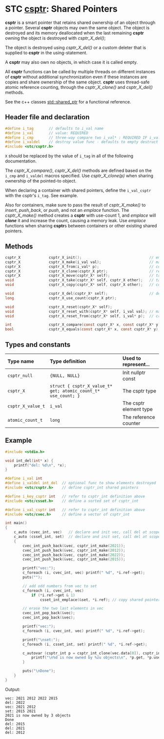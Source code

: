 # STC [csptr](../include/stc/csptr.h): Shared Pointers

**csptr** is a smart pointer that retains shared ownership of an object through a pointer.
Several **csptr** objects may own the same object. The object is destroyed and its memory
deallocated when the last remaining **csptr** owning the object is destroyed with *csptr_X_del()*;

The object is destroyed using *csptr_X_del()* or a custom deleter that is supplied to **csptr**
in the using-statement.

A **csptr** may also own no objects, in which case it is called empty.

All **csptr** functions can be called by multiple threads on different instances of **csptr** without
additional synchronization even if these instances are copies and share ownership of the same object.
**csptr** uses thread-safe atomic reference counting, through the *csptr_X_clone()* and *csptr_X_del()* methods.

See the c++ classes [std::shared_ptr](https://en.cppreference.com/w/cpp/memory/shared_ptr) for a functional reference.

## Header file and declaration

```c
#define i_tag       // defaults to i_val name
#define i_val       // value: REQUIRED
#define i_cmp       // three-way compare two i_val* : REQUIRED IF i_val is a non-integral type
#define i_valdel    // destroy value func - defaults to empty destruct
#include <stc/csptr.h>
```
`X` should be replaced by the value of `i_tag` in all of the following documentation.

The *csptr_X_compare()*, *csptr_X_del()* methods are defined based on the `i_cmp` and `i_valdel`
macros specified. Use *csptr_X_clone(p)* when sharing ownership of the pointed-to object. 

When declaring a container with shared pointers, define the `i_val_csptr` with the csptr's `i_tag`.
See example.

Also for containers, make sure to pass the result of *csptr_X_make()* to *insert*, *push_back*,
or *push*, and not an *emplace* function. The *csptr_X_make()* method creates a **csptr** with 
use-count 1, and *emplace* will ***clone*** it and increase the count, causing a memory leak. Use
*emplace* functions when sharing **csptr**s between containers or other existing shared pointers.

## Methods
```c
csptr_X             csptr_X_init();                               // empty constructor
csptr_X             csptr_X_make(i_val val);                      // make_shared constructor, like std::make_shared()
csptr_X             csptr_X_from(i_val* p);                       // construct from raw pointer
csptr_X             csptr_X_clone(csptr_X ptr);                   // return ptr with increased use count
csptr_X             csptr_X_move(csptr_X* self);                  // transfer ownership to another sptr.
void                csptr_X_take(csptr_X* self, csptr_X other);   // take a new-created or moved csptr
void                csptr_X_copy(csptr_X* self, csptr_X other);   // copy shared (increase use count)

void                csptr_X_del(csptr_X* self);                   // destruct (decrease use count, free at 0)
long                csptr_X_use_count(csptr_X ptr);

void                csptr_X_reset(csptr_X* self);
void                csptr_X_reset_with(csptr_X* self, i_val val); // make and assign new csptr with value
void                csptr_X_reset_from(csptr_X* self, i_val* p);  // create csptr from p.

int                 csptr_X_compare(const csptr_X* x, const csptr_X* y);
bool                csptr_X_equals(const csptr_X* x, const csptr_X* y);
```

## Types and constants

| Type name           | Type definition                                               | Used to represent...     |
|:--------------------|:--------------------------------------------------------------|:-------------------------|
| `csptr_null`        | `{NULL, NULL}`                                                | Init nullptr const       |
| `csptr_X`           | `struct { csptr_X_value_t* get; atomic_count_t* use_count; }` | The csptr type           |
| `csptr_X_value_t`   | `i_val`                                                       | The csptr element type   |
| `atomic_count_t`    | `long`                                                        | The reference counter    |

## Example

```c
#include <stdio.h>

void int_del(int* x) {
    printf("del: %d\n", *x);
}

#define i_val int
#define i_valdel int_del  // optional func to show elements destroyed
#include <stc/csptr.h>    // define csptr_int shared pointers

#define i_key_csptr int   // refer to csptr_int definition above
#include <stc/csset.h>    // define a sorted set of csptr_int

#define i_val_csptr int   // refer to csptr_int definition above
#include <stc/cvec.h>     // define a vector of csptr_int

int main()
{
    c_auto (cvec_int, vec)   // declare and init vec, call del at scope exit
    c_auto (csset_int, set)  // declare and init set, call del at scope exit
    {
        cvec_int_push_back(&vec, csptr_int_make(2021));
        cvec_int_push_back(&vec, csptr_int_make(2012));
        cvec_int_push_back(&vec, csptr_int_make(2022));
        cvec_int_push_back(&vec, csptr_int_make(2015));

        printf("vec:");
        c_foreach (i, cvec_int, vec) printf(" %d", *i.ref->get);
        puts("");

        // add odd numbers from vec to set
        c_foreach (i, cvec_int, vec)
            if (*i.ref->get & 1)
                csset_int_emplace(&set, *i.ref); // copy shared pointer => increments counter.

        // erase the two last elements in vec
        cvec_int_pop_back(&vec);
        cvec_int_pop_back(&vec);

        printf("vec:");
        c_foreach (i, cvec_int, vec) printf(" %d", *i.ref->get);

        printf("\nset:");
        c_foreach (i, csset_int, set) printf(" %d", *i.ref->get);

        c_autovar (csptr_int p = csptr_int_clone(vec.data[0]), csptr_int_del(&p)) {
            printf("\n%d is now owned by %zu objects\n", *p.get, *p.use_count);
        }

        puts("\nDone");
    }
}
```
Output:
```
vec: 2021 2012 2022 2015
del: 2022
vec: 2021 2012
set: 2015 2021
2021 is now owned by 3 objects
Done
del: 2015
del: 2021
del: 2012
```
